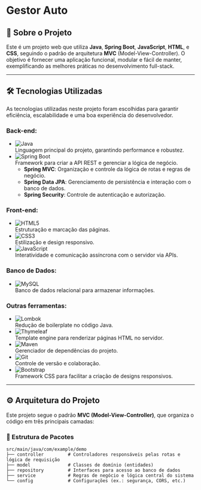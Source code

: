 # Gestor Auto

## 🚀 Sobre o Projeto
Este é um projeto web que utiliza **Java**, **Spring Boot**, **JavaScript**, **HTML**, e **CSS**, seguindo o padrão de arquitetura **MVC** (Model-View-Controller). O objetivo é fornecer uma aplicação funcional, modular e fácil de manter, exemplificando as melhores práticas no desenvolvimento full-stack.

---

## 🛠️ Tecnologias Utilizadas
As tecnologias utilizadas neste projeto foram escolhidas para garantir eficiência, escalabilidade e uma boa experiência do desenvolvedor.

### Back-end:
- ![Java](https://img.shields.io/badge/Java-ED8B00?style=for-the-badge&logo=java&logoColor=white)  
  Linguagem principal do projeto, garantindo performance e robustez.
- ![Spring Boot](https://img.shields.io/badge/Spring%20Boot-6DB33F?style=for-the-badge&logo=springboot&logoColor=white)  
  Framework para criar a API REST e gerenciar a lógica de negócio.
  - **Spring MVC**: Organização e controle da lógica de rotas e regras de negócio.
  - **Spring Data JPA**: Gerenciamento de persistência e interação com o banco de dados.
  - **Spring Security**: Controle de autenticação e autorização.

### Front-end:
- ![HTML5](https://img.shields.io/badge/HTML5-E34F26?style=for-the-badge&logo=html5&logoColor=white)  
  Estruturação e marcação das páginas.
- ![CSS3](https://img.shields.io/badge/CSS3-1572B6?style=for-the-badge&logo=css3&logoColor=white)  
  Estilização e design responsivo.
- ![JavaScript](https://img.shields.io/badge/JavaScript-F7DF1E?style=for-the-badge&logo=javascript&logoColor=black)  
  Interatividade e comunicação assíncrona com o servidor via APIs.

### Banco de Dados:
- ![MySQL](https://img.shields.io/badge/MySQL-4479A1?style=for-the-badge&logo=mysql&logoColor=white)  
  Banco de dados relacional para armazenar informações.

### Outras ferramentas:
- ![Lombok](https://img.shields.io/badge/Lombok-2C2255?style=for-the-badge&logo=java&logoColor=white)  
  Redução de boilerplate no código Java.
- ![Thymeleaf](https://img.shields.io/badge/Thymeleaf-005F0F?style=for-the-badge&logo=thymeleaf&logoColor=white)  
  Template engine para renderizar páginas HTML no servidor.
- ![Maven](https://img.shields.io/badge/Maven-C71A36?style=for-the-badge&logo=apache-maven&logoColor=white)  
  Gerenciador de dependências do projeto.
- ![Git](https://img.shields.io/badge/Git-F05032?style=for-the-badge&logo=git&logoColor=white)  
  Controle de versão e colaboração.
- ![Bootstrap](https://img.shields.io/badge/Bootstrap-563D7C?style=for-the-badge&logo=bootstrap&logoColor=white)  
  Framework CSS para facilitar a criação de designs responsivos.

---

## ⚙️ Arquitetura do Projeto

Este projeto segue o padrão **MVC (Model-View-Controller)**, que organiza o código em três principais camadas:

### 📁 Estrutura de Pacotes
```plaintext
src/main/java/com/example/demo
├── controller         # Controladores responsáveis pelas rotas e lógica de requisição
├── model              # Classes de domínio (entidades)
├── repository         # Interfaces para acesso ao banco de dados
├── service            # Regras de negócio e lógica central do sistema
└── config             # Configurações (ex.: segurança, CORS, etc.)

